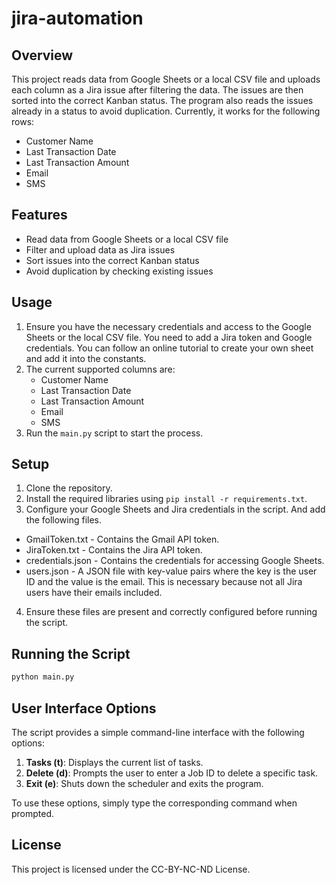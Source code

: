# jira-automation

## Overview

This project reads data from Google Sheets or a local CSV file and uploads each column as a Jira issue after filtering the data. The issues are then sorted into the correct Kanban status. The program also reads the issues already in a status to avoid duplication. Currently, it works for the following rows:
- Customer Name
- Last Transaction Date
- Last Transaction Amount
- Email
- SMS

## Features

- Read data from Google Sheets or a local CSV file
- Filter and upload data as Jira issues
- Sort issues into the correct Kanban status
- Avoid duplication by checking existing issues

## Usage

1. Ensure you have the necessary credentials and access to the Google Sheets or the local CSV file. You need to add a Jira token and Google credentials. You can follow an online tutorial to create your own sheet and add it into the constants.
2. The current supported columns are:
    - Customer Name
    - Last Transaction Date
    - Last Transaction Amount
    - Email
    - SMS
3. Run the `main.py` script to start the process.


## Setup

1. Clone the repository.
2. Install the required libraries using `pip install -r requirements.txt`.
3. Configure your Google Sheets and Jira credentials in the script. And add the following files.
- GmailToken.txt - Contains the Gmail API token.
- JiraToken.txt - Contains the Jira API token.
- credentials.json - Contains the credentials for accessing Google Sheets.
- users.json - A JSON file with key-value pairs where the key is the user ID and the value is the email. This is necessary because not all Jira users have their emails included.

4. Ensure these files are present and correctly configured before running the script.


## Running the Script

```bash
python main.py
```
## User Interface Options

The script provides a simple command-line interface with the following options:

1. **Tasks (t)**: Displays the current list of tasks.
2. **Delete (d)**: Prompts the user to enter a Job ID to delete a specific task.
3. **Exit (e)**: Shuts down the scheduler and exits the program.

To use these options, simply type the corresponding command when prompted.

## License

This project is licensed under the CC-BY-NC-ND License.